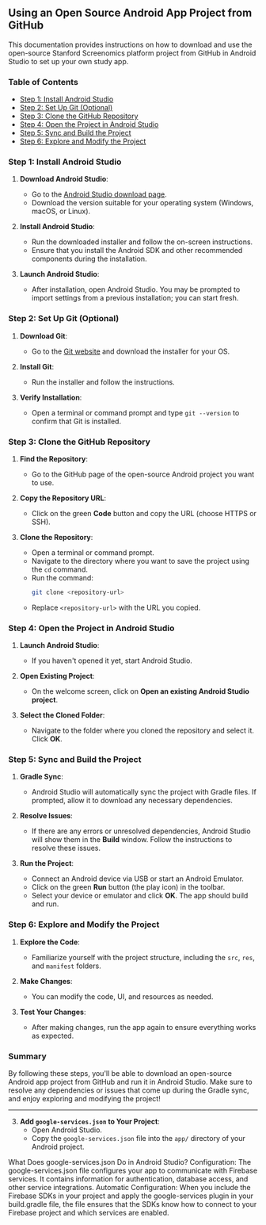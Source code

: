 ## Using an Open Source Android App Project from GitHub

This documentation provides instructions on how to download and use the open-source Stanford Screenomics platform project from GitHub in Android Studio to set up your own study app.


### Table of Contents

- [Step 1: Install Android Studio](#step-1-install-android-studio)
- [Step 2: Set Up Git (Optional)](#step-2-set-up-git-optional)
- [Step 3: Clone the GitHub Repository](#step-3-clone-the-github-repository)
- [Step 4: Open the Project in Android Studio](#step-4-open-the-project-in-android-studio)
- [Step 5: Sync and Build the Project](#step-5-sync-and-build-the-project)
- [Step 6: Explore and Modify the Project](#step-6-explore-and-modify-the-project)

### Step 1: Install Android Studio

1. **Download Android Studio**:
   - Go to the [Android Studio download page](https://developer.android.com/studio).
   - Download the version suitable for your operating system (Windows, macOS, or Linux).

2. **Install Android Studio**:
   - Run the downloaded installer and follow the on-screen instructions.
   - Ensure that you install the Android SDK and other recommended components during the installation.

3. **Launch Android Studio**:
   - After installation, open Android Studio. You may be prompted to import settings from a previous installation; you can start fresh.

### Step 2: Set Up Git (Optional)

1. **Download Git**:
   - Go to the [Git website](https://git-scm.com/) and download the installer for your OS.

2. **Install Git**:
   - Run the installer and follow the instructions.

3. **Verify Installation**:
   - Open a terminal or command prompt and type `git --version` to confirm that Git is installed.

### Step 3: Clone the GitHub Repository

1. **Find the Repository**:
   - Go to the GitHub page of the open-source Android project you want to use.

2. **Copy the Repository URL**:
   - Click on the green **Code** button and copy the URL (choose HTTPS or SSH).

3. **Clone the Repository**:
   - Open a terminal or command prompt.
   - Navigate to the directory where you want to save the project using the `cd` command.
   - Run the command:
     ```bash
     git clone <repository-url>
     ```
   - Replace `<repository-url>` with the URL you copied.

### Step 4: Open the Project in Android Studio

1. **Launch Android Studio**:
   - If you haven't opened it yet, start Android Studio.

2. **Open Existing Project**:
   - On the welcome screen, click on **Open an existing Android Studio project**.

3. **Select the Cloned Folder**:
   - Navigate to the folder where you cloned the repository and select it. Click **OK**.

### Step 5: Sync and Build the Project

1. **Gradle Sync**:
   - Android Studio will automatically sync the project with Gradle files. If prompted, allow it to download any necessary dependencies.

2. **Resolve Issues**:
   - If there are any errors or unresolved dependencies, Android Studio will show them in the **Build** window. Follow the instructions to resolve these issues.

3. **Run the Project**:
   - Connect an Android device via USB or start an Android Emulator.
   - Click on the green **Run** button (the play icon) in the toolbar.
   - Select your device or emulator and click **OK**. The app should build and run.

### Step 6: Explore and Modify the Project

1. **Explore the Code**:
   - Familiarize yourself with the project structure, including the `src`, `res`, and `manifest` folders.

2. **Make Changes**:
   - You can modify the code, UI, and resources as needed.

3. **Test Your Changes**:
   - After making changes, run the app again to ensure everything works as expected.

### Summary

By following these steps, you'll be able to download an open-source Android app project from GitHub and run it in Android Studio. Make sure to resolve any dependencies or issues that come up during the Gradle sync, and enjoy exploring and modifying the project!













---
3. **Add `google-services.json` to Your Project**:
   - Open Android Studio.
   - Copy the `google-services.json` file into the `app/` directory of your Android project.

What Does google-services.json Do in Android Studio?
Configuration: The google-services.json file configures your app to communicate with Firebase services. It contains information for authentication, database access, and other service integrations.
Automatic Configuration: When you include the Firebase SDKs in your project and apply the google-services plugin in your build.gradle file, the file ensures that the SDKs know how to connect to your Firebase project and which services are enabled.
